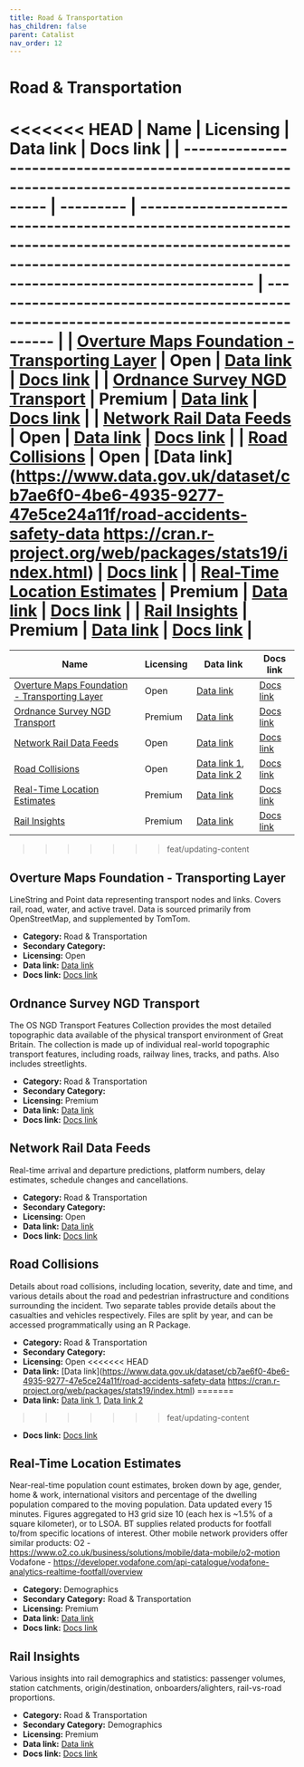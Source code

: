 ```yaml
---
title: Road & Transportation
has_children: false
parent: Catalist
nav_order: 12
---
```


# Road & Transportation

<<<<<<< HEAD
| Name                                                                                            | Licensing | Data link                                                                                                                                                               | Docs link                                                                             |
| ----------------------------------------------------------------------------------------------- | --------- | ----------------------------------------------------------------------------------------------------------------------------------------------------------------------- | ------------------------------------------------------------------------------------- |
| [Overture Maps Foundation - Transporting Layer](#overture-maps-foundation---transporting-layer) | Open      | [Data link](https://docs.overturemaps.org/getting-data/)                                                                                                                | [Docs link](https://docs.overturemaps.org/guides/transportation/)                     |
| [Ordnance Survey NGD Transport](#ordnance-survey-ngd-transport)                                 | Premium   | [Data link](https://osdatahub.os.uk/)                                                                                                                                   | [Docs link](https://docs.os.uk/osngd/data-structure/transport)                        |
| [Network Rail Data Feeds](#network-rail-data-feeds)                                             | Open      | [Data link](https://www.rspaccreditation.org/publicDocumentation.php#RSPS5xxx)                                                                                          | [Docs link](https://publicdatafeeds.networkrail.co.uk/ntrod/account/profile)          |
| [Road Collisions](#road-collisions)                                                             | Open      | [Data link](https://www.data.gov.uk/dataset/cb7ae6f0-4be6-4935-9277-47e5ce24a11f/road-accidents-safety-data
https://cran.r-project.org/web/packages/stats19/index.html) | [Docs link](https://www.gov.uk/guidance/road-accident-and-safety-statistics-guidance) |
| [Real-Time Location Estimates](#real-time-location-estimates)                                   | Premium   | [Data link](https://activeintelligence.bt.com/get-in-touch)                                                                                                             | [Docs link](https://developer.bt.com/products/real-time-location-insights)            |
| [Rail Insights](#rail-insights)                                                                 | Premium   | [Data link](https://activeintelligence.bt.com/get-in-touch)                                                                                                             | [Docs link](https://developer.bt.com/products/rail-network-api)                       |
=======
| Name                                                                                            | Licensing | Data link                                                                                                                                                                                 | Docs link                                                                             |
| ----------------------------------------------------------------------------------------------- | --------- | ----------------------------------------------------------------------------------------------------------------------------------------------------------------------------------------- | ------------------------------------------------------------------------------------- |
| [Overture Maps Foundation - Transporting Layer](#overture-maps-foundation---transporting-layer) | Open      | [Data link](https://docs.overturemaps.org/getting-data/)                                                                                                                                  | [Docs link](https://docs.overturemaps.org/guides/transportation/)                     |
| [Ordnance Survey NGD Transport](#ordnance-survey-ngd-transport)                                 | Premium   | [Data link](https://osdatahub.os.uk/)                                                                                                                                                     | [Docs link](https://docs.os.uk/osngd/data-structure/transport)                        |
| [Network Rail Data Feeds](#network-rail-data-feeds)                                             | Open      | [Data link](https://www.rspaccreditation.org/publicDocumentation.php#RSPS5xxx)                                                                                                            | [Docs link](https://publicdatafeeds.networkrail.co.uk/ntrod/account/profile)          |
| [Road Collisions](#road-collisions)                                                             | Open      | [Data link 1](https://www.data.gov.uk/dataset/cb7ae6f0-4be6-4935-9277-47e5ce24a11f/road-accidents-safety-data), [Data link 2](https://cran.r-project.org/web/packages/stats19/index.html) | [Docs link](https://www.gov.uk/guidance/road-accident-and-safety-statistics-guidance) |
| [Real-Time Location Estimates](#real-time-location-estimates)                                   | Premium   | [Data link](https://activeintelligence.bt.com/get-in-touch)                                                                                                                               | [Docs link](https://developer.bt.com/products/real-time-location-insights)            |
| [Rail Insights](#rail-insights)                                                                 | Premium   | [Data link](https://activeintelligence.bt.com/get-in-touch)                                                                                                                               | [Docs link](https://developer.bt.com/products/rail-network-api)                       |
>>>>>>> feat/updating-content

## Overture Maps Foundation - Transporting Layer

LineString and Point data representing transport nodes and links. Covers rail, road, water, and active travel. Data is sourced primarily from OpenStreetMap, and supplemented by TomTom.

- **Category:** Road & Transportation
- **Secondary Category:** 
- **Licensing:** Open
- **Data link:** [Data link](https://docs.overturemaps.org/getting-data/)
- **Docs link:** [Docs link](https://docs.overturemaps.org/guides/transportation/)



## Ordnance Survey NGD Transport

The OS NGD Transport Features Collection provides the most detailed topographic data available of the physical transport environment of Great Britain. The collection is made up of individual real-world topographic transport features, including roads, railway lines, tracks, and paths. Also includes streetlights.

- **Category:** Road & Transportation
- **Secondary Category:** 
- **Licensing:** Premium
- **Data link:** [Data link](https://osdatahub.os.uk/)
- **Docs link:** [Docs link](https://docs.os.uk/osngd/data-structure/transport)



## Network Rail Data Feeds

Real-time arrival and departure predictions, platform numbers, delay estimates, schedule changes and cancellations.

- **Category:** Road & Transportation
- **Secondary Category:** 
- **Licensing:** Open
- **Data link:** [Data link](https://www.rspaccreditation.org/publicDocumentation.php#RSPS5xxx)
- **Docs link:** [Docs link](https://publicdatafeeds.networkrail.co.uk/ntrod/account/profile)



## Road Collisions

Details about road collisions, including location, severity, date and time, and various details about the road and pedestrian infrastructure and conditions surrounding the incident. Two separate tables provide details about the casualties and vehicles respectively. Files are split by year, and can be accessed programmatically using an R Package. 

- **Category:** Road & Transportation
- **Secondary Category:** 
- **Licensing:** Open
<<<<<<< HEAD
- **Data link:** [Data link](https://www.data.gov.uk/dataset/cb7ae6f0-4be6-4935-9277-47e5ce24a11f/road-accidents-safety-data
https://cran.r-project.org/web/packages/stats19/index.html)
=======
- **Data link:** [Data link 1](https://www.data.gov.uk/dataset/cb7ae6f0-4be6-4935-9277-47e5ce24a11f/road-accidents-safety-data), [Data link 2](https://cran.r-project.org/web/packages/stats19/index.html)
>>>>>>> feat/updating-content
- **Docs link:** [Docs link](https://www.gov.uk/guidance/road-accident-and-safety-statistics-guidance)



## Real-Time Location Estimates

Near-real-time population count estimates, broken down by age, gender, home & work, international visitors and percentage of the dwelling population compared to the moving population. Data updated every 15 minutes. Figures aggregated to H3 grid size 10 (each hex is ~1.5% of a square kilometer), or to LSOA. BT supplies related products for footfall to/from specific locations of interest. Other mobile network providers offer similar products:
O2 - https://www.o2.co.uk/business/solutions/mobile/data-mobile/o2-motion
Vodafone - https://developer.vodafone.com/api-catalogue/vodafone-analytics-realtime-footfall/overview

- **Category:** Demographics
- **Secondary Category:** Road & Transportation
- **Licensing:** Premium
- **Data link:** [Data link](https://activeintelligence.bt.com/get-in-touch)
- **Docs link:** [Docs link](https://developer.bt.com/products/real-time-location-insights)



## Rail Insights

Various insights into rail demographics and statistics: passenger volumes, station catchments, origin/destination, onboarders/alighters, rail-vs-road proportions.

- **Category:** Road & Transportation
- **Secondary Category:** Demographics
- **Licensing:** Premium
- **Data link:** [Data link](https://activeintelligence.bt.com/get-in-touch)
- **Docs link:** [Docs link](https://developer.bt.com/products/rail-network-api)
